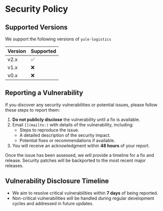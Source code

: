 <!--
SPDX-FileCopyrightText: 2023 - 2024 Ali Sajid Imami

SPDX-License-Identifier: Apache-2.0
SPDX-License-Identifier: MIT
-->

# Security Policy

## Supported Versions

We support the following versions of `yule-logistics`

| Version | Supported          |
| ------- | ------------------ |
| v2.x    | :white_check_mark: |
| v1.x    | :x:                |
| v0.x    | :x:                |

## Reporting a Vulnerability

If you discover any security vulnerabilities or potential issues, please follow these steps to report them:

1. **Do not publicly disclose** the vulnerability until a fix is available.
2. Email `[](mailto:)` with details of the vulnerability, including:
   - Steps to reproduce the issue.
   - A detailed description of the security impact.
   - Potential fixes or recommendations if available.
3. You will receive an acknowledgment within **48 hours** of your report.

Once the issue has been assessed, we will provide a timeline for a fix and release. Security patches will be backported to the most recent major releases.

## Vulnerability Disclosure Timeline

- We aim to resolve critical vulnerabilities within **7 days** of being reported.
- Non-critical vulnerabilities will be handled during regular development cycles and addressed in future updates.
